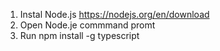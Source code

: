 1. Instal Node.js https://nodejs.org/en/download
2. Open Node.je commmand promt
3. Run npm install -g typescript